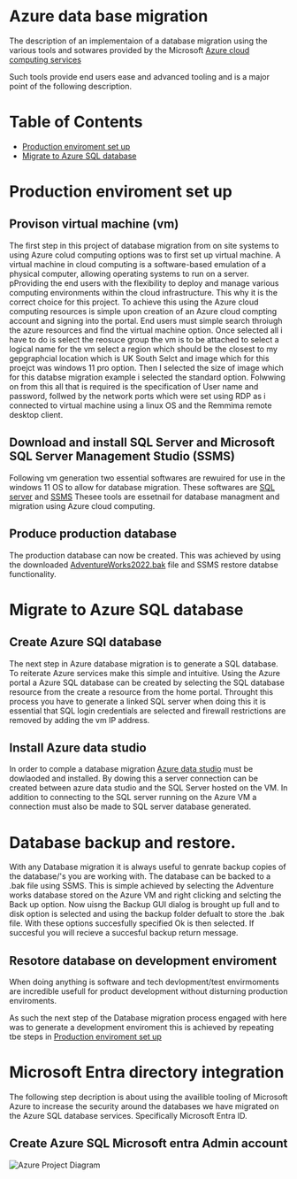 # Azure data base migration
The description of an implementaion of a database migration using the various tools and sotwares provided by the Microsoft [Azure cloud computing services](https://login.microsoftonline.com/organizations/oauth2/v2.0/authorize?client_id=8e0e8db5-b713-4e91-98e6-470fed0aa4c2&response_type=code%20id_token&scope=openid%20profile&state=OpenIdConnect.AuthenticationProperties%3DjZEd0hq1c0oKq_PnKRqosFjsPt1YLhnhbcLnVWsmz_wuJhb4z6iRBjsenupkL0o2scLAQMHEbpfhlY_R23zsvheNvZWuKKWEFPRnC_kQDtWKc2PVaVIYexSeyWNrE-VNjaT2oEQQH_K2HtMQdX__-ySAInJpHBKHTM-ypIkDDVUtbQzuVng2lMq7wfhB7SeNJgbI0h93fLphQG5oXQtKS3LPvb7luxrEJw2yy2PIiPvI8AmpaV4IFYnSZOOyRJdrcB9XIBGDp4jJ5ZGfyxcSO9CPT786hzj8xOZLnXvNIgSSM2uPS2dksDPHyGAxjjFkX862Ys6dWwPIh_T7LXkHJiUgi9mo9lS8YrnoKKULgpJST9gMqmde2So0xZkaHuuNb_cpeHaARt0ZLyLy_vIh2jFzsYCjUUVALc-hiRI0-LrAJuqOu78xc9BSQwRt_9GEpS_96vJckfRnTwolCFHlDcAd-zoR177TUOOVYEcCZCY&response_mode=form_post&nonce=638407554444943112.NTBiNmM4MmYtNWFiMS00MzAwLWI2MTEtNjM5MDExMTI2NGFjZWY0ZTE0YmItMDAxMy00MjUzLTk5NTItY2RkZWZlZDg1N2Jl&redirect_uri=https%3A%2F%2Fsignup.azure.com%2Fapi%2Fuser%2Flogin&max_age=86400&post_logout_redirect_uri=https%3A%2F%2Fsignup.azure.com%2Fsignup%3Foffer%3Dms-azr-0044p%26appId%3D102%26ref%3D%26redirectURL%3Dhttps%3A%2F%2Fazure.microsoft.com%2Fget-started%2Fwelcome-to-azure%2F%26l%3Den-us%26srcurl%3Dhttps%3A%2F%2Fazure.microsoft.com%2Ffree&x-client-SKU=ID_NET472&x-client-ver=6.34.0.0)

Such tools provide end users ease and advanced tooling and is a major point of the following description.

<h1> Table of Contents</h1>

- [Production enviroment set up](#production-enviroment-set-up)
- [Migrate to Azure SQL database](#migrate-to-azure-sql-database)

# Production enviroment set up

## Provison virtual machine (vm)
The first step in this project of database migration from on site systems to using Azure colud computing options was to first set up virtual machine. A virtual machine in cloud computing is a software-based emulation of a physical computer, allowing  operating systems to run on a server. pProviding the end users with the flexibility to deploy and manage various computing environments within the cloud infrastructure. This why it is the correct choice for this project. To achieve this using the Azure cloud computing resources is simple upon creation of an Azure cloud compting account and signing into the portal. End users must simple search throiugh the azure resources and find the virtual machine option. Once selected all i have to do is select the reosuce group the vm is to be attached to select a logical name for the vm select a region which should be the closest to my gepgraphcial location which is UK South Selct and image which for this proejct was windows 11 pro option. Then I selected the size of image which for this databse migration example i selected the standard option. Folwwing on from this all that is required is the specification of User name and password, follwed by the network ports which were set using RDP as i connected to virtual machine using a linux OS and the Remmima remote desktop client.

## Download and install SQL Server and Microsoft SQL Server Management Studio (SSMS)

Following vm generation two essential softwares are rewuired for use in the windows 11 OS to allow for database migration. These softwares are [SQL server](https://www.microsoft.com/en-us/sql-server/sql-server-downloads) and [SSMS](https://learn.microsoft.com/en-us/sql/ssms/download-sql-server-management-studio-ssms?view=sql-server-ver16) Thesee tools are essetnail for database managment and migration using Azure cloud computing.

## Produce production database
The production database can now be created. This was achieved by using the downloaded [AdventureWorks2022.bak](https://learn.microsoft.com/en-us/sql/samples/adventureworks-install-configure?view=sql-server-ver16&tabs=ssms#download-backup-files) file and SSMS restore databse functionality.


# Migrate to Azure SQL database

## Create Azure SQl database

The next step in Azure database migration is to generate a SQL database. To reiterate Azure services make this simple and intuitive. Using the Azure portal a Azure SQL database can be created by selecting the SQL database resource from the create a resource from the home portal. Throught this process you have to generate a linked SQL server when doing this it is essential that SQL login credentials are selected and firewall restrictions are removed by adding the vm IP address.

## Install Azure data studio
In order to comple a database migration [Azure data studio](https://learn.microsoft.com/en-us/azure-data-studio/download-azure-data-studio?tabs=win-install%2Cwin-user-install%2Credhat-install%2Cwindows-uninstall%2Credhat-uninstall) must be dowlaoded and installed. By dowing this a server connection can be created between azure data studio and the SQL Server hosted on the VM. In addition to connecting to the SQL server running on the Azure VM a connection must also be made to SQL server database generated.


# Database backup and restore.

With any Database migration it is always useful to genrate backup copies of the database/'s you are working with. The database can be backed to a .bak file using SSMS. This is simple achieved by selecting the Adventure works database stored on the Azure VM and right clicking and selcting the Back up option. Now uisng the Backup GUI dialog is brought up full and to disk option is selected and using the backup folder defualt to store the .bak file. With these options succesfully specified Ok is then selected. If succesful you will recieve a succesful backup return message.


## Resotore database on development enviroment

When doing anything is software and tech devlopment/test envirmoments are incredible usefull for product development without disturning production enviroments.

As such the next step of the Database migration process engaged with here was to generate a development enviroment this is achieved by repeating tbe steps in [ Production enviroment set up](#production-enviroment-set-up)

# Microsoft Entra directory integration
The following step decription is about using the availible tooling of Microsoft Azure to increase the security around the databases we have migrated on the Azure SQL database services. Specifically Microsoft Entra ID.

## Create Azure SQL Microsoft entra Admin account




![Azure Project Diagram](https://github.com/HPCurtis/azure-database-migration797/assets/136170998/7b809b53-335a-465c-894d-e08ef6be291e)
